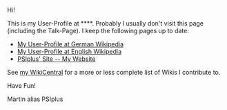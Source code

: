 Hi!

This is my User-Profile at ****. Probably I usually don't visit this
page (including the Talk-Page). I keep the following pages up to date:

- [My User-Profile at German
  Wikipedia](http://de.wikipedia.org/wiki/Benutzer:PSIplus)
- [My User-Profile at English
  Wikipedia](http://en.wikipedia.org/wiki/User:PSIplus)
- [PSIplus' Site -- My Website](http://www.psiplus.at)

See [my
WikiCentral](http://de.wikipedia.org/wiki/Benutzer:PSIplus/WikiCentral)
for a more or less complete list of Wikis I contribute to.

Have Fun!

Martin alias PSIplus